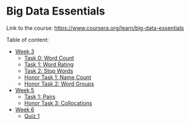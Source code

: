 # Big Data Essentials

Link to the course: https://www.coursera.org/learn/big-data-essentials

Table of content:

* [Week 3](week3)
  * [Task 0: Word Count](week3/task00/WordCount.ipynb)
  * [Task 1: Word Rating](week3/task01/WordRating.ipynb)
  * [Task 2: Stop Words](week3/task02/StopWords.ipynb)
  * [Honor Task 1: Name Count](week3/task03/NameCount.ipynb)
  * [Honor Task 2: Word Groups](week3/task04/WordGroups.ipynb)
* [Week 5](week5)
  * [Task 1: Pairs](week5/task01/Pairs.ipynb)
  * [Honor Task 3: Collocations](week5/task02/Collocations.ipynb)
* [Week 6](week6)
  * [Quiz 1](week6/quiz01/Statistic.ipynb)